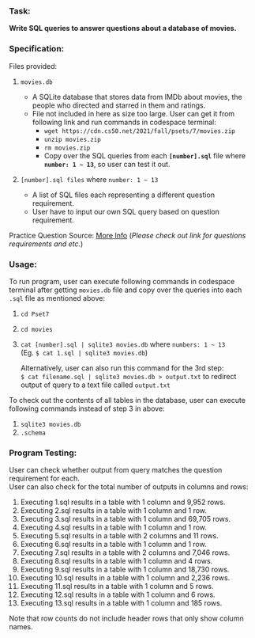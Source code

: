 ### Task: ###
**Write SQL queries to answer questions about a database of movies.**

### Specification: ###
Files provided:
1. `movies.db` 
    - A SQLite database that stores data from IMDb about movies, the people who directed and starred in them and ratings.
    - File not included in here as size too large. User can get it from following link and run commands in codespace terminal: 
      - `wget https://cdn.cs50.net/2021/fall/psets/7/movies.zip`
      - `unzip movies.zip`
      - `rm movies.zip`
      -  Copy over the SQL queries from each **`[number].sql`** file where **`number: 1 ~ 13`**, so user can test it out.

2. `[number].sql files` where `number: 1 ~ 13`
    - A list of SQL files each representing a different question requirement.
    - User have to input our own SQL query based on question requirement.

Practice Question Source: [More Info](https://cs50.harvard.edu/x/2022/psets/7/movies/) (*Please check out link for questions requirements and etc.*)

### Usage: ###
To run program, user can execute following commands in codespace terminal after getting `movies.db` file and copy over the queries into each `.sql` file as mentioned above:
1. `cd Pset7`
2. `cd movies`
3. `cat [number].sql | sqlite3 movies.db` where `numbers: 1 ~ 13` <br>
    (Eg. `$ cat 1.sql | sqlite3 movies.db`)
    
    Alternatively, user can also run this command for the 3rd step: <br>
    `$ cat filename.sql | sqlite3 movies.db > output.txt` to redirect output of query to a text file called `output.txt`
    
To check out the contents of all tables in the database, user can execute following commands instead of step 3 in above:
1. `sqlite3 movies.db`
2. `.schema`

### Program Testing: ###

User can check whether output from query matches the question requirement for each. <br>
User can also check for the total number of outputs in columns and rows: <br>
1.  Executing 1.sql results in a table with 1 column and 9,952 rows.
2.  Executing 2.sql results in a table with 1 column and 1 row.
3.  Executing 3.sql results in a table with 1 column and 69,705 rows.
4.  Executing 4.sql results in a table with 1 column and 1 row.
5.  Executing 5.sql results in a table with 2 columns and 11 rows.
6.  Executing 6.sql results in a table with 1 column and 1 row.
7.  Executing 7.sql results in a table with 2 columns and 7,046 rows.
8.  Executing 8.sql results in a table with 1 column and 4 rows.
9.  Executing 9.sql results in a table with 1 column and 18,730 rows.
10. Executing 10.sql results in a table with 1 column and 2,236 rows.
11. Executing 11.sql results in a table with 1 column and 5 rows.
12. Executing 12.sql results in a table with 1 column and 6 rows.
13. Executing 13.sql results in a table with 1 column and 185 rows.

Note that row counts do not include header rows that only show column names.
